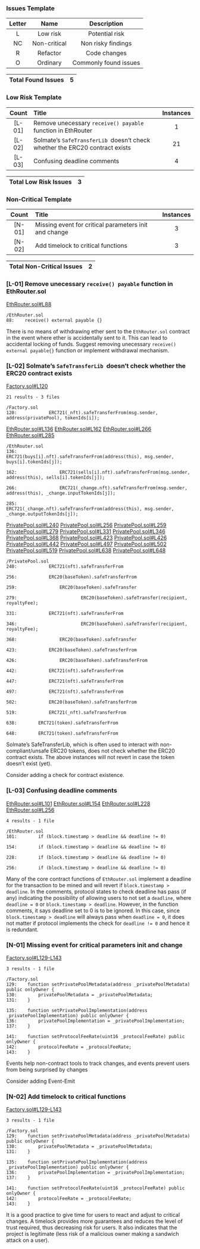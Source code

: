 ### Issues Template
| Letter | Name | Description |
|:--:|:-------:|:-------:|
| L  | Low risk | Potential risk |
| NC |  Non-critical | Non risky findings |
| R  | Refactor | Code changes |
| O | Ordinary | Commonly found issues |

| Total Found Issues | 5 |
|:--:|:--:|

### Low Risk Template
| Count | Title | Instances |
|:--:|:-------|:--:|
| [L-01] | Remove unecessary `receive() payable` function in EthRouter | 1 |
| [L-02] | Solmate’s `SafeTransferLib `doesn’t check whether the ERC20 contract exists| 21 |
| [L-03] | Confusing deadline comments| 4 |

| Total Low Risk Issues | 3 |
|:--:|:--:|

### Non-Critical Template
| Count | Title | Instances |
|:--:|:-------|:--:|
| [N-01] | Missing event for critical parameters init and change | 3 |
| [N-02] | Add timelock to critical functions | 3 |

| Total Non-Critical Issues | 2 |
|:--:|:--:|

### [L-01] Remove unecessary `receive() payable` function in EthRouter.sol
[EthRouter.sol#L88](https://github.com/code-423n4/2023-04-caviar/blob/main/src/EthRouter.sol#L88)
```solidity
/EthRouter.sol
88:    receive() external payable {}
```
There is no means of withdrawing ether sent to the `EthRouter.sol` contract in the event where ether is accidentally sent to it. This can lead to accidental locking of funds. Suggest removing unecessary `receive() external payable{}` function or implement withdrawal mechanism. 
 
### [L-02] Solmate’s `SafeTransferLib `doesn’t check whether the ERC20 contract exists
[Factory.sol#L120](https://github.com/code-423n4/2023-04-caviar/blob/main/src/Factory.sol#L120)
```solidity
21 results - 3 files

/Factory.sol
120:            ERC721(_nft).safeTransferFrom(msg.sender, address(privatePool), tokenIds[i]);
```
[EthRouter.sol#L136](https://github.com/code-423n4/2023-04-caviar/blob/main/src/EthRouter.sol#L136)
[EthRouter.sol#L162](https://github.com/code-423n4/2023-04-caviar/blob/main/src/EthRouter.sol#L162)
[EthRouter.sol#L266](https://github.com/code-423n4/2023-04-caviar/blob/main/src/EthRouter.sol#L266)
[EthRouter.sol#L285](https://github.com/code-423n4/2023-04-caviar/blob/main/src/EthRouter.sol#L285)
```solidity
/EthRouter.sol
136:                ERC721(buys[i].nft).safeTransferFrom(address(this), msg.sender, buys[i].tokenIds[j]);

162:                ERC721(sells[i].nft).safeTransferFrom(msg.sender, address(this), sells[i].tokenIds[j]);

266:                ERC721(_change.nft).safeTransferFrom(msg.sender, address(this), _change.inputTokenIds[j]);

285:                ERC721(_change.nft).safeTransferFrom(address(this), msg.sender, _change.outputTokenIds[j]);
```
[PrivatePool.sol#L240](https://github.com/code-423n4/2023-04-caviar/blob/main/src/PrivatePool.sol#L240)
[PrivatePool.sol#L256](https://github.com/code-423n4/2023-04-caviar/blob/main/src/PrivatePool.sol#L256)
[PrivatePool.sol#L259](https://github.com/code-423n4/2023-04-caviar/blob/main/src/PrivatePool.sol#L259)
[PrivatePool.sol#L279](https://github.com/code-423n4/2023-04-caviar/blob/main/src/PrivatePool.sol#L279)
[PrivatePool.sol#L331](https://github.com/code-423n4/2023-04-caviar/blob/main/src/PrivatePool.sol#L331)
[PrivatePool.sol#L346](https://github.com/code-423n4/2023-04-caviar/blob/main/src/PrivatePool.sol#L346)
[PrivatePool.sol#L368](https://github.com/code-423n4/2023-04-caviar/blob/main/src/PrivatePool.sol#L368)
[PrivatePool.sol#L423](https://github.com/code-423n4/2023-04-caviar/blob/main/src/PrivatePool.sol#L423)
[PrivatePool.sol#L426](https://github.com/code-423n4/2023-04-caviar/blob/main/src/PrivatePool.sol#L426)
[PrivatePool.sol#L442](https://github.com/code-423n4/2023-04-caviar/blob/main/src/PrivatePool.sol#L442)
[PrivatePool.sol#L497](https://github.com/code-423n4/2023-04-caviar/blob/main/src/PrivatePool.sol#L497)
[PrivatePool.sol#L502](https://github.com/code-423n4/2023-04-caviar/blob/main/src/PrivatePool.sol#L502)
[PrivatePool.sol#L519](https://github.com/code-423n4/2023-04-caviar/blob/main/src/PrivatePool.sol#L519)
[PrivatePool.sol#L638](https://github.com/code-423n4/2023-04-caviar/blob/main/src/PrivatePool.sol#L638)
[PrivatePool.sol#L648](https://github.com/code-423n4/2023-04-caviar/blob/main/src/PrivatePool.sol#L648)
```solidity
/PrivatePool.sol
240:            ERC721(nft).safeTransferFrom

256:            ERC20(baseToken).safeTransferFrom

259:                ERC20(baseToken).safeTransfer

279:                        ERC20(baseToken).safeTransfer(recipient, royaltyFee);

331:            ERC721(nft).safeTransferFrom

346:                        ERC20(baseToken).safeTransfer(recipient, royaltyFee);

368:                ERC20(baseToken).safeTransfer

423:            ERC20(baseToken).safeTransferFrom

426:                ERC20(baseToken).safeTransferFrom

442:            ERC721(nft).safeTransferFrom

447:            ERC721(nft).safeTransferFrom

497:            ERC721(nft).safeTransferFrom

502:            ERC20(baseToken).safeTransferFrom

519:            ERC721(_nft).safeTransferFrom

638:        ERC721(token).safeTransferFrom

648:        ERC721(token).safeTransferFrom
```
Solmate’s SafeTransferLib, which is often used to interact with non-compliant/unsafe ERC20 tokens, does not check whether the ERC20 contract exists. The above instances will not revert in case the token doesn’t exist (yet).

Consider adding a check for contract existence.


### [L-03] Confusing deadline comments
[EthRouter.sol#L101](https://github.com/code-423n4/2023-04-caviar/blob/main/src/EthRouter.sol#L101)
[EthRouter.sol#L154](https://github.com/code-423n4/2023-04-caviar/blob/main/src/EthRouter.sol#L154)
[EthRouter.sol#L228](https://github.com/code-423n4/2023-04-caviar/blob/main/src/EthRouter.sol#L228)
[EthRouter.sol#L256](https://github.com/code-423n4/2023-04-caviar/blob/main/src/EthRouter.sol#L256)
```solidity
4 results - 1 file

/EthRouter.sol
101:        if (block.timestamp > deadline && deadline != 0)

154:        if (block.timestamp > deadline && deadline != 0)

228:        if (block.timestamp > deadline && deadline != 0)

256:        if (block.timestamp > deadline && deadline != 0)
```
Many of the core contract functions of `EthRouter.sol` implement a deadline for the transaction to be mined and will revert if `block.timestamp > deadline`. In the comments, protocol states to check deadline has pass (if any) indicating the possibility of allowing users to not set a `deadline`, where `deadline = 0` or  `block.timestamp > deadline`. However, in the function comments, it says deadline set to 0 is to be ignored. In this case, since `block.timestamp > deadline` will always pass when `deadline = 0`, it does not matter if protocol implements the check for `deadline != 0` and hence it is redundant.

### [N-01] Missing event for critical parameters init and change
[Factory.sol#L129-L143](https://github.com/code-423n4/2023-04-caviar/blob/main/src/Factory.sol#L129-L143)
```solidity
3 results - 1 file

/Factory.sol
129:    function setPrivatePoolMetadata(address _privatePoolMetadata) public onlyOwner {
130:        privatePoolMetadata = _privatePoolMetadata;
131:    }

135:    function setPrivatePoolImplementation(address _privatePoolImplementation) public onlyOwner {
136:        privatePoolImplementation = _privatePoolImplementation;
137:    }

141:    function setProtocolFeeRate(uint16 _protocolFeeRate) public onlyOwner {
142:        protocolFeeRate = _protocolFeeRate;
143:    }
```

Events help non-contract tools to track changes, and events prevent users from being surprised by changes

Consider adding Event-Emit

### [N-02] Add timelock to critical functions
[Factory.sol#L129-L143](https://github.com/code-423n4/2023-04-caviar/blob/main/src/Factory.sol#L129-L143)
```solidity
3 results - 1 file

/Factory.sol
129:    function setPrivatePoolMetadata(address _privatePoolMetadata) public onlyOwner {
130:        privatePoolMetadata = _privatePoolMetadata;
131:    }

135:    function setPrivatePoolImplementation(address _privatePoolImplementation) public onlyOwner {
136:        privatePoolImplementation = _privatePoolImplementation;
137:    }

141:    function setProtocolFeeRate(uint16 _protocolFeeRate) public onlyOwner {
142:        protocolFeeRate = _protocolFeeRate;
143:    }
```

It is a good practice to give time for users to react and adjust to critical changes. A timelock provides more guarantees and reduces the level of trust required, thus decreasing risk for users. It also indicates that the project is legitimate (less risk of a malicious owner making a sandwich attack on a user).


